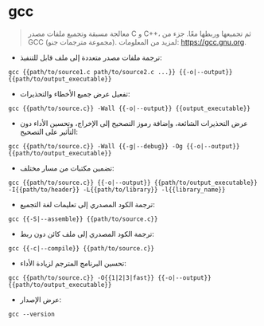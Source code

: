 # gcc

> معالجة مسبقة وتجميع ملفات مصدر C و C++، ثم تجميعها وربطها معًا.
> جزء من GCC (مجموعة مترجمات جنو).
> لمزيد من المعلومات: <https://gcc.gnu.org>.

- ترجمة ملفات مصدر متعددة إلى ملف قابل للتنفيذ:

`gcc {{path/to/source1.c path/to/source2.c ...}} {{-o|--output}} {{path/to/output_executable}}`

- تفعيل عرض جميع الأخطاء والتحذيرات:

`gcc {{path/to/source.c}} -Wall {{-o|--output}} {{output_executable}}`

- عرض التحذيرات الشائعة، وإضافة رموز التصحيح إلى الإخراج، وتحسين الأداء دون التأثير على التصحيح:

`gcc {{path/to/source.c}} -Wall {{-g|--debug}} -Og {{-o|--output}} {{path/to/output_executable}}`

- تضمين مكتبات من مسار مختلف:

`gcc {{path/to/source.c}} {{-o|--output}} {{path/to/output_executable}} -I{{path/to/header}} -L{{path/to/library}} -l{{library_name}}`

- ترجمة الكود المصدري إلى تعليمات لغة التجميع:

`gcc {{-S|--assemble}} {{path/to/source.c}}`

- ترجمة الكود المصدري إلى ملف كائن دون ربط:

`gcc {{-c|--compile}} {{path/to/source.c}}`

- تحسين البرنامج المترجم لزيادة الأداء:

`gcc {{path/to/source.c}} -O{{1|2|3|fast}} {{-o|--output}} {{path/to/output_executable}}`

- عرض الإصدار:

`gcc --version`
